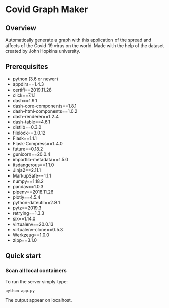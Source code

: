 # Covid Graph Maker


## Overview
Automatically generate a graph with this application of the spread and affects of the Covid-19 virus on the world.
Made with the help of the dataset created by John Hopkins university. 

## Prerequisites
* python (3.6 or newer)
* appdirs==1.4.3
* certifi==2019.11.28
* click==7.1.1
* dash==1.9.1
* dash-core-components==1.8.1
* dash-html-components==1.0.2
* dash-renderer==1.2.4
* dash-table==4.6.1
* distlib==0.3.0
* filelock==3.0.12
* Flask==1.1.1
* Flask-Compress==1.4.0
* future==0.18.2
* gunicorn==20.0.4
* importlib-metadata==1.5.0
* itsdangerous==1.1.0
* Jinja2==2.11.1
* MarkupSafe==1.1.1
* numpy==1.18.2
* pandas==1.0.3
* pipenv==2018.11.26
* plotly==4.5.4
* python-dateutil==2.8.1
* pytz==2019.3
* retrying==1.3.3
* six==1.14.0
* virtualenv==20.0.13
* virtualenv-clone==0.5.3
* Werkzeug==1.0.0
* zipp==3.1.0


## Quick start
### Scan all local containers
To run the server simply type:
```bash
python app.py
```
The output appear on localhost.

